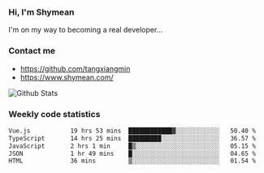 ### Hi, I'm Shymean

I'm on my way to becoming a real developer...

### Contact me

- <https://github.com/tangxiangmin>
- <https://www.shymean.com/>

![Github Stats](https://github-readme-stats.vercel.app/api?username=tangxiangmin&show_icons=true&theme=dark)


###  Weekly code statistics

<!--START_SECTION:waka-->

```txt
Vue.js           19 hrs 53 mins  ████████████▓░░░░░░░░░░░░   50.40 %
TypeScript       14 hrs 25 mins  █████████░░░░░░░░░░░░░░░░   36.57 %
JavaScript       2 hrs 1 min     █▒░░░░░░░░░░░░░░░░░░░░░░░   05.15 %
JSON             1 hr 49 mins    █░░░░░░░░░░░░░░░░░░░░░░░░   04.65 %
HTML             36 mins         ▒░░░░░░░░░░░░░░░░░░░░░░░░   01.54 %
```

<!--END_SECTION:waka-->